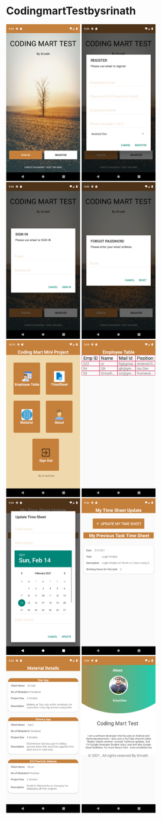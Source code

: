 # CodingmartTestbysrinath

<img src="https://github.com/srinath-Dev/CodingmartTestbysrinath/blob/master/Screenshot_1613318684.png" width="200" />
<img src="https://github.com/srinath-Dev/CodingmartTestbysrinath/blob/master/Screenshot_1613318691.png" width="200" />
<img src="https://github.com/srinath-Dev/CodingmartTestbysrinath/blob/master/Screenshot_1613318698.png" width="200" />
<img src="https://github.com/srinath-Dev/CodingmartTestbysrinath/blob/master/Screenshot_1613318731.png" width="200" />
<img src="https://github.com/srinath-Dev/CodingmartTestbysrinath/blob/master/Screenshot_1613321103.png" width="200" />
<img src="https://github.com/srinath-Dev/CodingmartTestbysrinath/blob/master/Screenshot_1613318046.png" width="200" />
<img src="https://github.com/srinath-Dev/CodingmartTestbysrinath/blob/master/Screenshot_1613318085.png" width="200" />
<img src="https://github.com/srinath-Dev/CodingmartTestbysrinath/blob/master/Screenshot_1613318580.png" width="200" />
<img src="https://github.com/srinath-Dev/CodingmartTestbysrinath/blob/master/Screenshot_1613318035.png" width="200" />
<img src="https://github.com/srinath-Dev/CodingmartTestbysrinath/blob/master/Screenshot_1613318374.png" width="200" />
